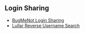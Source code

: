 ## Login Sharing

- [BugMeNot Login Sharing](http://bugmenot.com/)
- [Lullar Reverse Username Search](http://com.lullar.com/en)